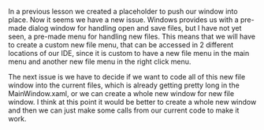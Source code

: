 In a previous lesson we created a placeholder to push our window into place. Now it seems we have a new issue. Windows provides us with a pre-made dialog window for handling open and save files, but I have not yet seen, a pre-made menu for handling new files. This means that we will have to create a custom new file menu, that can be accessed in 2 different locations of our IDE, since it is custom to have a new file menu in the main menu and another new file menu in the right click menu.

The next issue is we have to decide if we want to code all of this new file window into the current files, which is already getting pretty long in the MainWindow.xaml, or we can create a whole new window for new file window. I think at this point it would be better to create a whole new window and then we can just make some calls from our current code to make it work.




